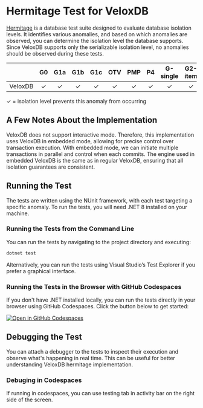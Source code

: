 # Hermitage Test for VeloxDB


[Hermitage](https://github.com/ept/hermitage) is a database test suite designed to evaluate database isolation levels. It identifies various anomalies, and based on which anomalies are observed, you can determine the isolation level the database supports. Since VeloxDB supports only the serializable isolation level, no anomalies should be observed during these tests.

|| G0 | G1a | G1b | G1c | OTV | PMP | P4 | G-single | G2-item | G2   |
|:--:|:--:|:---:|:---:|:---:|:---:|:---:|:--:|:--------:|:-------:|:----:|
|VeloxDB| ✓  | ✓   | ✓   | ✓   | ✓   | ✓   | ✓  | ✓        | ✓       | ✓    |

✓ = isolation level prevents this anomaly from occurring

## A Few Notes About the Implementation

VeloxDB does not support interactive mode. Therefore, this implementation uses VeloxDB in embedded mode, allowing for precise control over transaction execution. With embedded mode, we can initiate multiple transactions in parallel and control when each commits. The engine used in embedded VeloxDB is the same as in regular VeloxDB, ensuring that all isolation guarantees are consistent.

## Running the Test

The tests are written using the NUnit framework, with each test targeting a specific anomaly. To run the tests, you will need .NET 8 installed on your machine.

### Running the Tests from the Command Line

You can run the tests by navigating to the project directory and executing:

```bash
dotnet test
```

Alternatively, you can run the tests using Visual Studio’s Test Explorer if you prefer a graphical interface.

### Running the Tests in the Browser with GitHub Codespaces

If you don't have .NET installed locally, you can run the tests directly in your browser using GitHub Codespaces. Click the button below to get started:

[![Open in GitHub Codespaces](https://github.com/codespaces/badge.svg)](https://codespaces.new/VeloxDB/VeloxDB)

## Debugging the Test

You can attach a debugger to the tests to inspect their execution and observe what's happening in real time. This can be useful for better understanding VeloxDB hermitage implementation.

### Debuging in Codespaces

If running in codespaces, you can use testing tab in activity bar on the right side of the screen.

